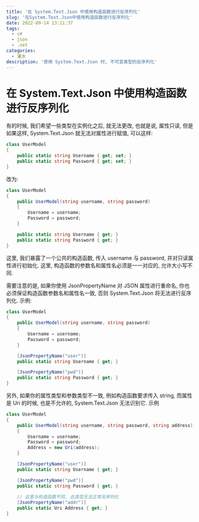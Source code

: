 ```yaml
---
title: '在 System.Text.Json 中使用构造函数进行反序列化'
slug: '在System.Text.Json中使用构造函数进行反序列化'
date: 2022-09-14 13:11:37
tags:
  - c#
  - json
  - .net
categories:
  - 灌水
description: '使用 System.Text.Json 时, 不可变类型的反序列化'
---
```


# 在 System.Text.Json 中使用构造函数进行反序列化


有的时候, 我们希望一些类型在实例化之后, 就无法更改, 也就是说, 属性只读, 但是如果这样, System.Text.Json 就无法对属性进行赋值, 可以这样:


```csharp
class UserModel
{
    public static string Username { get; set; }
    public static string Password { get; set; }
}
```


改为:


```csharp
class UserModel
{
    public UserModel(string username, string password)
    {
        Username = username;
        Password = password;
    }

    public static string Username { get; }
    public static string Password { get; }
}
```


这里, 我们暴露了一个公共的构造函数, 传入 username 与 password, 并对只读属性进行初始化. 这里, 构造函数的参数名和属性名必须是一一对应的, 允许大小写不同.


需要注意的是, 如果你使用 JsonPropertyName 对 JSON 属性进行重命名, 你也必须保证构造函数参数名和属性名一致, 否则 System.Text.Json 将无法进行反序列化. 示例:


```csharp
class UserModel
{
    public UserModel(string username, string password)
    {
        Username = username;
        Password = password;
    }

    [JsonPropertyName("user")]
    public static string Username { get; }

    [JsonPropertyName("pwd")]
    public static string Password { get; }    
}
```


另外, 如果你的属性类型和参数类型不一致, 例如构造函数要求传入 string, 而属性是 Uri 的时候, 也是不允许的, System.Text.Json 无法识别它. 示例


```csharp
class UserModel
{
    public UserModel(string username, string password, string address)
    {
        Username = username;
        Password = password;
        Address = new Uri(address);
    }

    [JsonPropertyName("user")]
    public static string Username { get; }

    [JsonPropertyName("pwd")]
    public static string Password { get; }
	
	// 这里与构造函数不同, 此类型无法正常反序列化
    [JsonPropertyName("addr")]
    public static Uri Address { get; }
}
```

